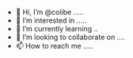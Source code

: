 - 👋 Hi, I’m @colibe .....
- 👀 I’m interested in .....
- 🌱 I’m currently learning ..
- 💞️ I’m looking to collaborate on ....
- 📫 How to reach me .....

<!---
colibe/colibe is a ✨ special ✨ repository because its `README.md` (this file) appears on your GitHub profile.
You can click the Preview link to take a look at your changes.
--->
